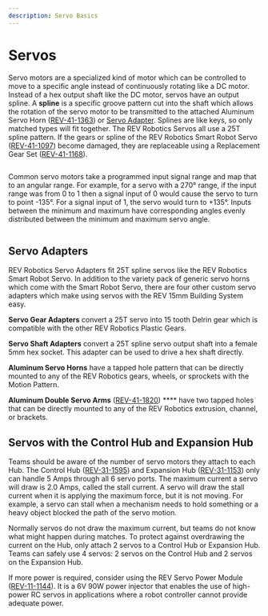 ```yaml
---
description: Servo Basics
---
```


# Servos

Servo motors are a specialized kind of motor which can be controlled to move to a specific angle instead of continuously rotating like a DC motor. Instead of a hex output shaft like the DC motor, servos have an output spline. A **spline** is a specific groove pattern cut into the shaft which allows the rotation of the servo motor to be transmitted to the attached Aluminum Servo Horn ([REV-41-1363](https://www.revrobotics.com/rev-41-1363/)) or [Servo Adapter](https://www.revrobotics.com/ftc/motion/wheels-hubs-adapters/). Splines are like keys, so only matched types will fit together. The REV Robotics Servos all use a 25T spline pattern. If the gears or spline of the REV Robotics Smart Robot Servo ([REV-41-1097](https://www.revrobotics.com/rev-41-1097/)) become damaged, they are replaceable using a Replacement Gear Set ([REV-41-1168](https://www.revrobotics.com/rev-41-1168/)).&#x20;

<figure><img src="https://2589213514-files.gitbook.io/~/files/v0/b/gitbook-x-prod.appspot.com/o/spaces%2FH9K1InCLC1ZxIkdPJt31%2Fuploads%2FQQWfPA2jvlDUhJOiFNuW%2FREV-41-1097%20SRS%20drawing.png?alt=media&#x26;token=f0e899ab-11df-4aa2-bb64-7eb02273adef" alt=""><figcaption></figcaption></figure>

Common servo motors take a programmed input signal range and map that to an angular range. For example, for a servo with a 270° range, if the input range was from 0 to 1 then a signal input of 0 would cause the servo to turn to point -135°. For a signal input of 1, the servo would turn to +135°. Inputs between the minimum and maximum have corresponding angles evenly distributed between the minimum and maximum servo angle.

<figure><img src="https://2589213514-files.gitbook.io/~/files/v0/b/gitbook-legacy-files/o/assets%2F-M5yw0n8IneF5-9ybLjT%2F-MB_vrFI_mJbhAOGXIO5%2F-MB_yzhf7dnGkYfx6zkp%2FServo_270_Range_Full_Green-01.png?alt=media&#x26;token=db791fac-0f86-42d8-9651-1c0e42ae87ad" alt=""><figcaption></figcaption></figure>

## Servo Adapters

REV Robotics Servo Adapters fit 25T spline servos like the REV Robotics Smart Robot Servo. In addition to the variety pack of generic servo horns which come with the Smart Robot Servo, there are four other custom servo adapters which make using servos with the REV 15mm Building System easy.

**Servo Gear Adapters** convert a 25T servo into 15 tooth Delrin gear which is compatible with the other REV Robotics Plastic Gears.&#x20;

**Servo Shaft Adapters** convert a 25T spline servo output shaft into a female 5mm hex socket.  This adapter can be used to drive a hex shaft directly.

**Aluminum Servo Horns** have a tapped hole pattern that can be directly mounted to any of the REV Robotics gears, wheels, or sprockets with the Motion Pattern.

**Aluminum Double Servo Arms** ([REV-41-1820](https://www.revrobotics.com/rev-41-1820/)) **** have two tapped holes that can be directly mounted to any of the REV Robotics extrusion, channel, or brackets.&#x20;

## Servos with the Control Hub and Expansion Hub

Teams should be aware of the number of servo motors they attach to each Hub. The Control Hub ([REV-31-1595](https://www.revrobotics.com/rev-31-1595/)) and Expansion Hub ([REV-31-1153](https://www.revrobotics.com/rev-31-1153/)) only can handle 5 Amps through all 6 servo ports. The maximum current a servo will draw is 2.0 Amps, called the stall current. A servo will draw the stall current when it is applying the maximum force, but it is not moving. For example, a servo can stall when a mechanism needs to hold something or a heavy object blocked the path of the servo motion.&#x20;

Normally servos do not draw the maximum current, but teams do not know what might happen during matches. To protect against overdrawing the current on the Hub, only attach 2 servos to a Control Hub or Expansion Hub. Teams can safely use 4 servos: 2 servos on the Control Hub and 2 servos on the Expansion Hub.

If more power is required, consider using the REV Servo Power Module ([REV-11-1144](https://www.revrobotics.com/rev-11-1144/)). It is a 6V 90W power injector that enables the use of high-power RC servos in applications where a robot controller cannot provide adequate power.
